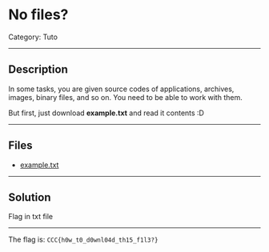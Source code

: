 # No files?
Category: Tuto

---
## Description
In some tasks, you are given source codes of applications, archives, images, binary files, and so on. You need to be able to work with them.

But first, just download **example.txt** and read it contents :D

---
## Files
- [example.txt](files/example.txt)

---
## Solution
Flag in txt file

---
The flag is: `CCC{h0w_t0_d0wnl04d_th15_f1l3?}`